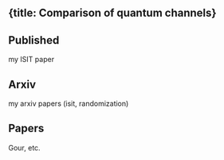 {title: Comparison of quantum channels}
---

## Published

my ISIT paper

## Arxiv

my arxiv papers (isit, randomization)

## Papers

Gour, etc.